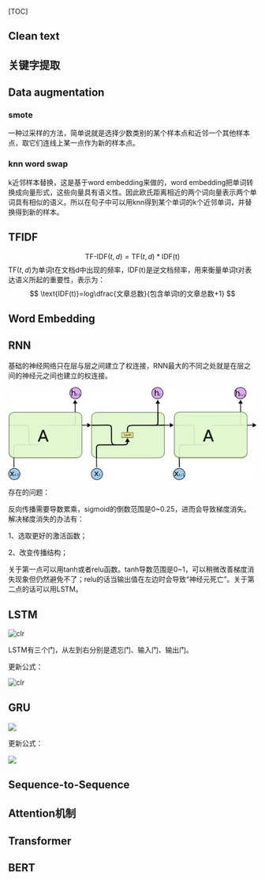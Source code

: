 [TOC]

## Clean text

## 关键字提取

## Data augmentation

### smote
一种过采样的方法，简单说就是选择少数类别的某个样本点和近邻一个其他样本点，取它们连线上某一点作为新的样本点。

### knn word swap
k近邻样本替换，这是基于word embedding来做的，word embedding把单词转换成向量形式，这些向量具有语义性。因此欧氏距离相近的两个词向量表示两个单词具有相似的语义。所以在句子中可以用knn得到某个单词的k个近邻单词，并替换得到新的样本。

## TFIDF
$$
\text{TF-IDF}(t,d)=\text{TF}(t,d)*\text{IDF(t)}
$$
$\text{TF}(t,d)$为单词t在文档d中出现的频率，$\text{IDF(t)}$是逆文档频率，用来衡量单词t对表达语义所起的重要性，表示为：
$$
\text{IDF(t)}=log\dfrac{文章总数}{包含单词t的文章总数+1}
$$
## Word Embedding

## RNN

基础的神经网络只在层与层之间建立了权连接，RNN最大的不同之处就是在层之间的神经元之间也建立的权连接。

<img src="rnn.jpg" width="550" hegiht="313" align=center />

存在的问题：

反向传播需要导数累乘，sigmoid的倒数范围是0~0.25，进而会导致梯度消失。解决梯度消失的办法有：

1、选取更好的激活函数；

2、改变传播结构；

关于第一点可以用tanh或者relu函数。tanh导数范围是0~1，可以稍微改善梯度消失现象但仍然避免不了；relu的话当输出值在左边时会导致“神经元死亡”。关于第二点的话可以用LSTM。

## LSTM

![clr](F:\kaggleQuora\LSTM.jpg)



LSTM有三个门，从左到右分别是遗忘门、输入门、输出门。

更新公式：

![clr](F:\kaggleQuora\lstm_gongshi.jpg)

## GRU

<img src="F:/kaggleQuora/GRU.jpg" width="450" hegiht="313" align=center />

更新公式：

<img src="F:/kaggleQuora/gru_gongshi.jpg" width="300" hegiht="313" align=center />

## Sequence-to-Sequence



## Attention机制

## Transformer

## BERT

